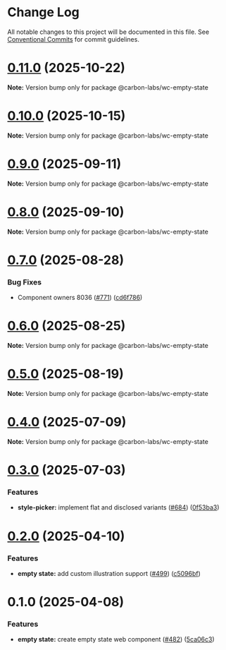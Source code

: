 # Change Log

All notable changes to this project will be documented in this file.
See [Conventional Commits](https://conventionalcommits.org) for commit guidelines.

# [0.11.0](https://github.com/carbon-design-system/carbon-labs/compare/@carbon-labs/wc-empty-state@0.10.0...@carbon-labs/wc-empty-state@0.11.0) (2025-10-22)

**Note:** Version bump only for package @carbon-labs/wc-empty-state





# [0.10.0](https://github.com/carbon-design-system/carbon-labs/compare/@carbon-labs/wc-empty-state@0.9.0...@carbon-labs/wc-empty-state@0.10.0) (2025-10-15)

**Note:** Version bump only for package @carbon-labs/wc-empty-state





# [0.9.0](https://github.com/carbon-design-system/carbon-labs/compare/@carbon-labs/wc-empty-state@0.8.0...@carbon-labs/wc-empty-state@0.9.0) (2025-09-11)

**Note:** Version bump only for package @carbon-labs/wc-empty-state





# [0.8.0](https://github.com/carbon-design-system/carbon-labs/compare/@carbon-labs/wc-empty-state@0.7.0...@carbon-labs/wc-empty-state@0.8.0) (2025-09-10)

**Note:** Version bump only for package @carbon-labs/wc-empty-state





# [0.7.0](https://github.com/carbon-design-system/carbon-labs/compare/@carbon-labs/wc-empty-state@0.6.0...@carbon-labs/wc-empty-state@0.7.0) (2025-08-28)


### Bug Fixes

* Component owners 8036 ([#771](https://github.com/carbon-design-system/carbon-labs/issues/771)) ([cd6f786](https://github.com/carbon-design-system/carbon-labs/commit/cd6f786ee88fbd9e7918aa88b08f8362492e61b3))





# [0.6.0](https://github.com/carbon-design-system/carbon-labs/compare/@carbon-labs/wc-empty-state@0.5.0...@carbon-labs/wc-empty-state@0.6.0) (2025-08-25)

**Note:** Version bump only for package @carbon-labs/wc-empty-state





# [0.5.0](https://github.com/carbon-design-system/carbon-labs/compare/@carbon-labs/wc-empty-state@0.4.0...@carbon-labs/wc-empty-state@0.5.0) (2025-08-19)

**Note:** Version bump only for package @carbon-labs/wc-empty-state





# [0.4.0](https://github.com/carbon-design-system/carbon-labs/compare/@carbon-labs/wc-empty-state@0.3.0...@carbon-labs/wc-empty-state@0.4.0) (2025-07-09)

**Note:** Version bump only for package @carbon-labs/wc-empty-state





# [0.3.0](https://github.com/carbon-design-system/carbon-labs/compare/@carbon-labs/wc-empty-state@0.2.0...@carbon-labs/wc-empty-state@0.3.0) (2025-07-03)


### Features

* **style-picker:** implement flat and disclosed variants ([#684](https://github.com/carbon-design-system/carbon-labs/issues/684)) ([0f53ba3](https://github.com/carbon-design-system/carbon-labs/commit/0f53ba3d3b4d9860a72c2ea09e36580018c50fa9))





# [0.2.0](https://github.com/carbon-design-system/carbon-labs/compare/@carbon-labs/wc-empty-state@0.1.0...@carbon-labs/wc-empty-state@0.2.0) (2025-04-10)


### Features

* **empty state:** add custom illustration support ([#499](https://github.com/carbon-design-system/carbon-labs/issues/499)) ([c5096bf](https://github.com/carbon-design-system/carbon-labs/commit/c5096bff16024e32b496360d519adab1a6183568))





# 0.1.0 (2025-04-08)


### Features

* **empty state:** create empty state web component ([#482](https://github.com/carbon-design-system/carbon-labs/issues/482)) ([5ca06c3](https://github.com/carbon-design-system/carbon-labs/commit/5ca06c355756c5467d2f6724df56e7f50256dcf5))
